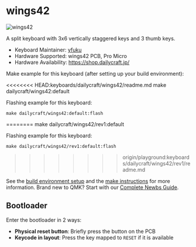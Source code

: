 # wings42

![wings42](https://raw.githubusercontent.com/yfuku/wings42/main/images/wings42.jpg)

A split keyboard with 3x6 vertically staggered keys and 3 thumb keys.

* Keyboard Maintainer: [yfuku](https://github.com/yfuku)
* Hardware Supported: wings42 PCB, Pro Micro
* Hardware Availability: https://shop.dailycraft.jp/

Make example for this keyboard (after setting up your build environment):

<<<<<<<< HEAD:keyboards/dailycraft/wings42/readme.md
    make dailycraft/wings42:default

Flashing example for this keyboard:

    make dailycraft/wings42:default:flash
========
    make dailycraft/wings42/rev1:default

Flashing example for this keyboard:

    make dailycraft/wings42/rev1:default:flash
>>>>>>>> origin/playground:keyboards/dailycraft/wings42/rev1/readme.md

See the [build environment setup](https://docs.qmk.fm/#/getting_started_build_tools) and the [make instructions](https://docs.qmk.fm/#/getting_started_make_guide) for more information. Brand new to QMK? Start with our [Complete Newbs Guide](https://docs.qmk.fm/#/newbs).

## Bootloader

Enter the bootloader in 2 ways:

* **Physical reset button**: Briefly press the button on the PCB
* **Keycode in layout**: Press the key mapped to `RESET` if it is available
